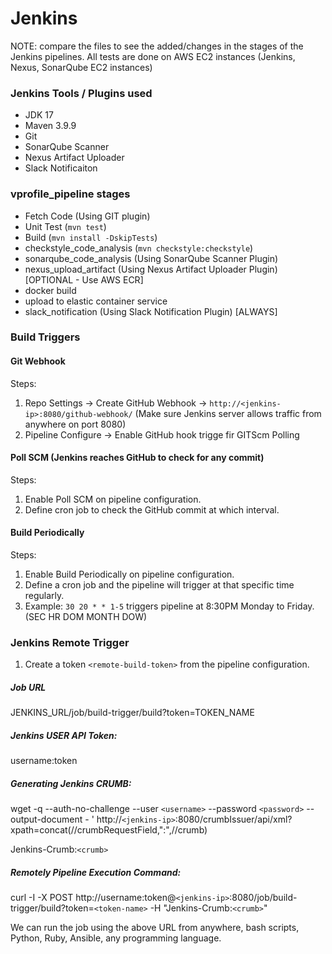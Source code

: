 # Jenkins

NOTE: compare the files to see the added/changes in the stages of the Jenkins pipelines. All tests are done on AWS EC2 instances (Jenkins, Nexus, SonarQube EC2 instances)

### Jenkins Tools / Plugins used

- JDK 17
- Maven 3.9.9
- Git
- SonarQube Scanner
- Nexus Artifact Uploader
- Slack Notificaiton

### vprofile_pipeline stages

- Fetch Code (Using GIT plugin)
- Unit Test (`mvn test`)
- Build (`mvn install -DskipTests`)
- checkstyle_code_analysis (`mvn checkstyle:checkstyle`)
- sonarqube_code_analysis (Using SonarQube Scanner Plugin)
- nexus_upload_artifact (Using Nexus Artifact Uploader Plugin) [OPTIONAL - Use AWS ECR]
- docker build
- upload to elastic container service
- slack_notification (Using Slack Notification Plugin) [ALWAYS]

### Build Triggers

#### Git Webhook

Steps:

1. Repo Settings -> Create GitHub Webhook -> `http://<jenkins-ip>:8080/github-webhook/` (Make sure Jenkins server allows traffic from anywhere on port 8080)
2. Pipeline Configure -> Enable GitHub hook trigge fir GITScm Polling

#### Poll SCM (Jenkins reaches GitHub to check for any commit)

Steps:

1. Enable Poll SCM on pipeline configuration.
2. Define cron job to check the GitHub commit at which interval.

#### Build Periodically

Steps:

1. Enable Build Periodically on pipeline configuration.
2. Define a cron job and the pipeline will trigger at that specific time regularly.
3. Example: `30 20 * * 1-5` triggers pipeline at 8:30PM Monday to Friday. (SEC HR DOM MONTH DOW)

### Jenkins Remote Trigger

1. Create a token `<remote-build-token>` from the pipeline configuration.

##### Job URL

JENKINS_URL/job/build-trigger/build?token=TOKEN_NAME

##### Jenkins USER API Token:

username:token

##### Generating Jenkins CRUMB:

wget -q --auth-no-challenge --user `<username>` --password `<password>` --output-document - ' http://`<jenkins-ip>`:8080/crumbIssuer/api/xml?xpath=concat(//crumbRequestField,":",//crumb)

Jenkins-Crumb:`<crumb>`

##### Remotely Pipeline Execution Command:

curl -I -X POST http://username:token@`<jenkins-ip>`:8080/job/build-trigger/build?token=`<token-name>` -H "Jenkins-Crumb:`<crumb>`"

We can run the job using the above URL from anywhere, bash scripts, Python, Ruby, Ansible, any programming language.